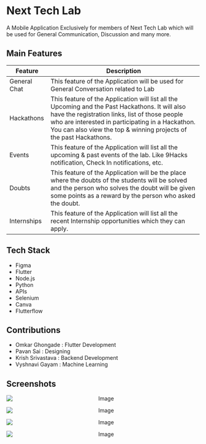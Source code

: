 # Next Tech Lab

A Mobile Application Exclusively for members of Next Tech Lab which will be used for General Communication, Discussion and many more.

## Main Features 
| Feature | Description |
| --- | --- |
| General Chat | This feature of the Application will be used for General Conversation related to Lab |
| Hackathons | This feature of the Application will list all the Upcoming and the Past Hackathons. It will also have the registration links, list of those people who are interested in participating in a Hackathon. You can also view the top & winning projects of the past Hackathons. |
| Events | This feature of the Application will list all the upcoming & past events of the lab. Like 9Hacks notification, Check In notifications, etc. |
| Doubts | This feature of the Application will be the place where the doubts of the students will be solved and the person who solves the doubt will be given some points as a reward by the person who asked the doubt. |
| Internships | This feature of the Application will list all the recent Internship opportunities which they can apply. |

## Tech Stack
- Figma
- Flutter
- Node.js
- Python
- APIs
- Selenium
- Canva
- Flutterflow

## Contributions
- Omkar Ghongade : Flutter Development
- Pavan Sai : Designing
- Krish Srivastava : Backend Development
- Vyshnavi Gayam : Machine Learning

## Screenshots

<p align="center">
  <img src="https://user-images.githubusercontent.com/88375748/221326319-a245903a-e4cb-4881-a698-c288ded4a0f8.png" alt="Image" style="display:block; margin:auto;">
</p>

<p align="center">
  <img src="https://user-images.githubusercontent.com/88375748/221326370-b5eed479-992c-4904-aff8-b301c8c47882.png" alt="Image" style="display:block; margin:auto;">
</p>

<p align="center">
  <img src="https://user-images.githubusercontent.com/88375748/221326402-37b3e867-e4cb-488f-9c45-15d2b8a7a52c.png" alt="Image" style="display:block; margin:auto;">
</p>

<p align="center">
  <img src="https://user-images.githubusercontent.com/88375748/221326595-0f166436-378e-43e0-a960-8acb77a024c0.png" alt="Image" style="display:block; margin:auto;">
</p>


